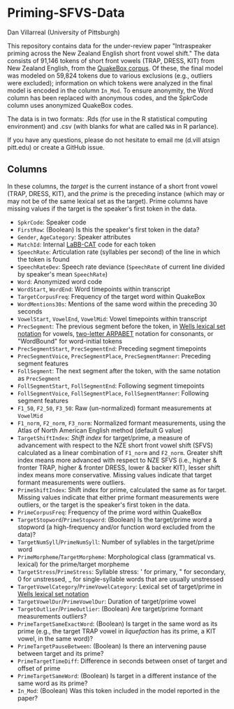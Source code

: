 # Priming-SFVS-Data

Dan Villarreal (University of Pittsburgh)

This repository contains data for the under-review paper "Intraspeaker priming across the New Zealand English short front vowel shift." The data consists of 91,146 tokens of short front vowels (TRAP, DRESS, KIT) from New Zealand English, from the [QuakeBox corpus](https://doi.org/10.1016/j.amper.2016.01.001). Of these, the final model was modeled on 59,824 tokens due to various exclusions (e.g., outliers were excluded); information on which tokens were analyzed in the final model is encoded in the column `In_Mod`. To ensure anonymity, the Word column has been replaced with anonymous codes, and the SpkrCode column uses anonymized QuakeBox codes.

The data is in two formats: .Rds (for use in the R statistical computing environment) and .csv (with blanks for what are called `NA`s in R parlance).

If you have any questions, please do not hesitate to email me (d.vill atsign pitt.edu) or create a GitHub issue.

## Columns

In these columns, the _target_ is the current instance of a short front vowel (TRAP, DRESS, KIT), and the _prime_ is the preceding instance (which may or may not be of the same lexical set as the target). Prime columns have missing values if the target is the speaker's first token in the data.

* `SpkrCode`: Speaker code
* `FirstRow`: (Boolean) Is this the speaker's first token in the data?
* `Gender`, `AgeCategory`: Speaker attributes
* `MatchId`: Internal [LaBB-CAT](http://labbcat.sourceforge.net/) code for each token
* `SpeechRate`: Articulation rate (syllables per second) of the line in which the token is found
* `SpeechRateDev`: Speech rate deviance (`SpeechRate` of current line divided by speaker's mean `SpeechRate`)
* `Word`: Anonymized word code
* `WordStart`, `WordEnd`: Word timepoints within transcript
* `TargetCorpusFreq`: Frequency of the target word within QuakeBox
* `WordMentions30s`: Mentions of the same word within the preceding 30 seconds
* `VowelStart`, `VowelEnd`, `VowelMid`: Vowel timepoints within transcript
* `PrecSegment`: The previous segment before the token, in [Wells lexical set notation](https://en.wikipedia.org/wiki/Lexical_set#Wells_Standard_Lexical_Sets_for_English) for vowels, [two-letter ARPABET](https://en.wikipedia.org/wiki/ARPABET#Symbols) notation for consonants, or "WordBound" for word-initial tokens
* `PrecSegmentStart`, `PrecSegmentEnd`: Preceding segment timepoints
* `PrecSegmentVoice`, `PrecSegmentPlace`, `PrecSegmentManner`: Preceding segment features
* `FollSegment`: The next segment after the token, with the same notation as `PrecSegment`
* `FollSegmentStart`, `FollSegmentEnd`: Following segment timepoints
* `FollSegmentVoice`, `FollSegmentPlace`, `FollSegmentManner`: Following segment features
* `F1_50`, `F2_50`, `F3_50`: Raw (un-normalized) formant measurements at `VowelMid`
* `F1_norm`, `F2_norm`, `F3_norm`: Normalized formant measurements, using the Atlas of North American English method (default G value)
* `TargetShiftIndex`: _Shift index_ for target/prime, a measure of advancement with respect to the NZE short front vowel shift (SFVS) calculated as a linear combination of `F1_norm` and `F2_norm`. Greater shift index means more advanced with respect to NZE SFVS (i.e., higher & fronter TRAP, higher & fronter DRESS, lower & backer KIT), lesser shift index means more conservative. Missing values indicate that target formant measurements were outliers.
* `PrimeShiftIndex`: Shift index for prime, calculated the same as for target. Missing values indicate that either prime formant measurements were outliers, or the target is the speaker's first token in the data.
* `PrimeCorpusFreq`: Frequency of the prime word within QuakeBox
* `TargetStopword`/`PrimeStopword`: (Boolean) Is the target/prime word a stopword (a high-frequency and/or function word excluded from the data)?
* `TargetNumSyll`/`PrimeNumSyll`: Number of syllables in the target/prime word
* `PrimeMorpheme`/`TargetMorpheme`: Morphological class (grammatical vs. lexical) for the prime/target morpheme
* `TargetStress`/`PrimeStress`: Syllable stress: ' for primary, " for secondary, 0 for unstressed, _ for single-syllable words that are usually unstressed
* `TargetVowelCategory`/`PrimeVowelCategory`: Lexical set of target/prime in [Wells lexical set notation](https://en.wikipedia.org/wiki/Lexical_set#Wells_Standard_Lexical_Sets_for_English)
* `TargetVowelDur`/`PrimeVowelDur`: Duration of target/prime vowel
* `TargetOutlier`/`PrimeOutlier`: (Boolean) Are target/prime formant measurements outliers?
* `PrimeTargetSameExactWord`: (Boolean) Is target in the same word as its prime (e.g., the target TRAP vowel in _liquefaction_ has its prime, a KIT vowel, in the same word)?
* `PrimeTargetPauseBetween`: (Boolean) Is there an intervening pause between target and its prime?
* `PrimeTargetTimeDiff`: Difference in seconds between onset of target and offset of prime
* `PrimeTargetSameWord`: (Boolean) Is target in a different instance of the same word as its prime?
* `In_Mod`: (Boolean) Was this token included in the model reported in the paper?
